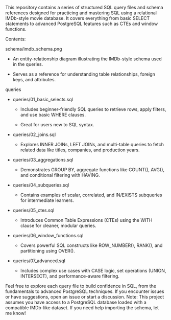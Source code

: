 This repository contains a series of structured SQL query files and schema references designed for practicing and mastering SQL using a relational IMDb-style movie database. It covers everything from basic SELECT statements to advanced PostgreSQL features such as CTEs and window functions.

Contents:

schema/imdb_schema.png

  * An entity-relationship diagram illustrating the IMDb-style schema used in the queries.

  * Serves as a reference for understanding table relationships, foreign keys, and attributes.

queries
  * queries/01_basic_selects.sql

     * Includes beginner-friendly SQL queries to retrieve rows, apply filters, and use basic WHERE clauses.

     * Great for users new to SQL syntax.

  * queries/02_joins.sql

     * Explores INNER JOINs, LEFT JOINs, and multi-table queries to fetch related data like titles, companies, and production years.

  * queries/03_aggregations.sql

     * Demonstrates GROUP BY, aggregate functions like COUNT(), AVG(), and conditional filtering with HAVING.

  * queries/04_subqueries.sql

     * Contains examples of scalar, correlated, and IN/EXISTS subqueries for intermediate learners.

  * queries/05_ctes.sql

     * Introduces Common Table Expressions (CTEs) using the WITH clause for cleaner, modular queries.

  * queries/06_window_functions.sql

     * Covers powerful SQL constructs like ROW_NUMBER(), RANK(), and partitioning using OVER().

  * queries/07_advanced.sql

     * Includes complex use cases with CASE logic, set operations (UNION, INTERSECT), and performance-aware filtering.


Feel free to explore each query file to build confidence in SQL, from the fundamentals to advanced PostgreSQL techniques. If you encounter issues or have suggestions, open an issue or start a discussion. Note: This project assumes you have access to a PostgreSQL database loaded with a compatible IMDb-like dataset. If you need help importing the schema, let me know!

